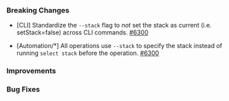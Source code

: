 ### Breaking Changes

- [CLI] Standardize the `--stack` flag to *not* set the stack as current (i.e. setStack=false) across CLI commands.
  [#6300](https://github.com/pulumi/pulumi/pull/6300)

- [Automation/*] All operations use `--stack` to specify the stack instead of running `select stack` before the operation.
  [#6300](https://github.com/pulumi/pulumi/pull/6300)

### Improvements


### Bug Fixes

